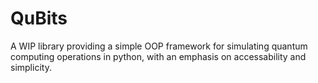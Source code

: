 # QuBits
 A WIP library providing a simple OOP framework for simulating quantum computing operations in python, with an emphasis on accessability and simplicity.
